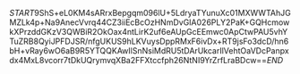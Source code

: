 $START$9ShS+eL0KM4sARrxBepgqm096lU+5LdryaTYunuXc01MXWWTAhJGMZLk4p+Na9AnecVvrq44CZ3iiEcBcOzHNmDvGIA026PLY2PaK+GQHcmowkXPrzddGKzV3QWBiR2OkOax4ntLirK2uf6eAUpGcEEmwc0ApCtwPAU5vhYTuZRB8QyiJPFDJSR/nfgUKUS9hLKVuysDppRMxF6ivDx+RT9jsFo3dcD/hn6bH+vRay6wO6aB9R5YTQQKAwIlSnNsiMdRU5tDArUkcarIlVehtOaVDcPanpxdx4MxL8vcorr7tDkUQrymvqXBa2FFXtccfph26NtNI9YrZrfLraBDcw==$END$